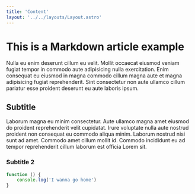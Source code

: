 ```yaml
---
title: 'Content'
layout: '../../layouts/Layout.astro'
---
```


# This is a Markdown article example

Nulla eu enim deserunt cillum eu velit. Mollit occaecat eiusmod veniam fugiat tempor in commodo aute adipisicing nulla exercitation. Enim consequat eu eiusmod in magna commodo cillum magna aute et magna adipisicing fugiat reprehenderit. Sint consectetur non aute ullamco cillum pariatur esse proident deserunt eu aute laboris ipsum.

## Subtitle

Laborum magna eu minim consectetur. Aute ullamco magna amet eiusmod do proident reprehenderit velit cupidatat. Irure voluptate nulla aute nostrud proident non consequat eu commodo aliqua minim. Laborum nostrud nisi sunt ad amet. Commodo amet cillum mollit id. Commodo incididunt eu ad tempor reprehenderit cillum laborum est officia Lorem sit.

### Subtitle 2

``` javascript
function () {
    console.log('I wanna go home')
}
```